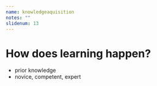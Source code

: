 ```yaml
---
name: knowledgeaquisition
notes: ""
slidenum: 13
---
```

# How does learning happen?
- prior knowledge
- novice, competent, expert